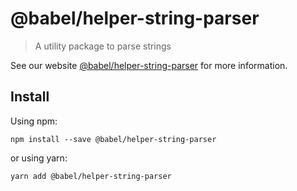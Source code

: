 # @babel/helper-string-parser

> A utility package to parse strings

See our website [@babel/helper-string-parser](https://babeljs.io/docs/en/babel-helper-string-parser) for more information.

## Install

Using npm:

```
npm install --save @babel/helper-string-parser
```

or using yarn:

```
yarn add @babel/helper-string-parser
```
